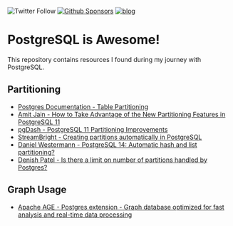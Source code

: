 ![Twitter Follow](https://img.shields.io/twitter/follow/oskar_at_net?style=social) [![Github Sponsors](https://img.shields.io/static/v1?label=Sponsor&message=%E2%9D%A4&logo=GitHub&link=https://github.com/sponsors/oskardudycz/)](https://github.com/sponsors/oskardudycz/) [![blog](https://img.shields.io/badge/blog-event--driven.io-brightgreen)](https://event-driven.io/)

# PostgreSQL is Awesome!

This repository contains resources I found during my journey with PostgreSQL.

## Partitioning

- [Postgres Documentation - Table Partitioning](https://pgdash.io/blog/partition-postgres-11.html)
- [Amit Jain - How to Take Advantage of the New Partitioning Features in PostgreSQL 11](https://severalnines.com/database-blog/how-take-advantage-new-partitioning-features-postgresql-11)
- [pgDash - PostgreSQL 11 Partitioning Improvements](https://pgdash.io/blog/partition-postgres-11.html)
- [StreamBright - Creating partitions automatically in PostgreSQL](https://medium.com/@StreamBright/creating-partitions-automatically-in-postgresql-7006d68c0fbb)
- [Daniel Westermann - PostgreSQL 14: Automatic hash and list partitioning?](https://blog.dbi-services.com/postgresql-14-automatic-hash-and-list-partitioning/)
- [Denish Patel - Is there a limit on number of partitions handled by Postgres?](https://elephas.io/is-there-a-limit-on-number-of-partitions-handled-by-postgres/)

## Graph Usage
- [Apache AGE - Postgres extension - Graph database optimized for fast analysis and real-time data processing](https://github.com/apache/incubator-age)
